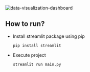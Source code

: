 ![data-visualization-dashboard](https://github.com/aratheunseen/python-mini-apps/assets/62181222/24a982dc-9e0c-4fc5-ad2e-3fe753572d4b)

## How to run?

- Install streamlit package using pip

      pip install streamlit

- Execute project

      streamlit run main.py

